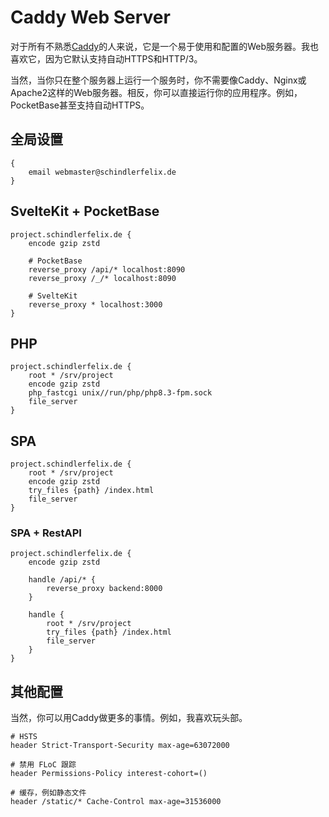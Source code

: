 # Caddy Web Server

对于所有不熟悉[Caddy](https://caddyserver.com/)的人来说，它是一个易于使用和配置的Web服务器。我也喜欢它，因为它默认支持自动HTTPS和HTTP/3。

当然，当你只在整个服务器上运行一个服务时，你不需要像Caddy、Nginx或Apache2这样的Web服务器。相反，你可以直接运行你的应用程序。例如，PocketBase甚至支持自动HTTPS。

## 全局设置

```nginx
{
	email webmaster@schindlerfelix.de
}
```

## SvelteKit + PocketBase

```nginx
project.schindlerfelix.de {
	encode gzip zstd

	# PocketBase
	reverse_proxy /api/* localhost:8090
	reverse_proxy /_/* localhost:8090

	# SvelteKit
	reverse_proxy * localhost:3000
}
```

## PHP

```nginx
project.schindlerfelix.de {
	root * /srv/project
	encode gzip zstd
	php_fastcgi unix//run/php/php8.3-fpm.sock
	file_server
}
```

## SPA

```nginx
project.schindlerfelix.de {
	root * /srv/project
	encode gzip zstd
	try_files {path} /index.html
	file_server
}
```

### SPA + RestAPI

```nginx
project.schindlerfelix.de {
	encode gzip zstd

	handle /api/* {
		reverse_proxy backend:8000
	}

	handle {
		root * /srv/project
		try_files {path} /index.html
		file_server
	}
}
```

## 其他配置

当然，你可以用Caddy做更多的事情。例如，我喜欢玩头部。

```nginx
# HSTS
header Strict-Transport-Security max-age=63072000

# 禁用 FLoC 跟踪
header Permissions-Policy interest-cohort=()

# 缓存，例如静态文件
header /static/* Cache-Control max-age=31536000
```
